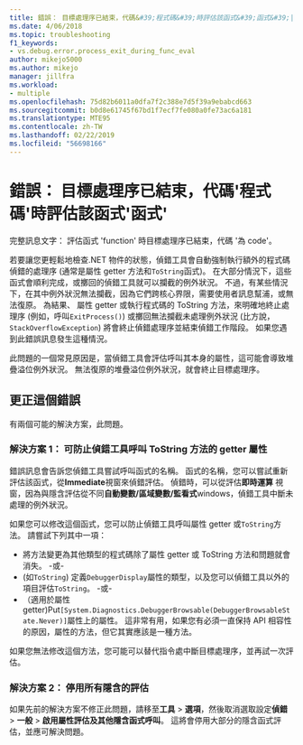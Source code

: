 ```yaml
---
title: 錯誤： 目標處理序已結束，代碼&#39;程式碼&#39;時評估該函式&#39;函式&#39;|Microsoft Docs
ms.date: 4/06/2018
ms.topic: troubleshooting
f1_keywords:
- vs.debug.error.process_exit_during_func_eval
author: mikejo5000
ms.author: mikejo
manager: jillfra
ms.workload:
- multiple
ms.openlocfilehash: 75d82b6011a0dfa7f2c388e7d5f39a9ebabcd663
ms.sourcegitcommit: b0d8e61745f67bd1f7ecf7fe080a0fe73ac6a181
ms.translationtype: MTE95
ms.contentlocale: zh-TW
ms.lasthandoff: 02/22/2019
ms.locfileid: "56698166"
---
```

# <a name="error-the-target-process-exited-with-code-39code39-while-evaluating-the-function-39function39"></a>錯誤： 目標處理序已結束，代碼&#39;程式碼&#39;時評估該函式&#39;函式&#39;

完整訊息文字： 評估函式 'function' 時目標處理序已結束，代碼 '為 code'。

若要讓您更輕鬆地檢查.NET 物件的狀態，偵錯工具會自動強制執行額外的程式碼偵錯的處理序 (通常是屬性 getter 方法和`ToString`函式)。 在大部分情況下，這些函式會順利完成，或擲回的偵錯工具就可以攔截的例外狀況。 不過，有某些情況下，在其中例外狀況無法攔截，因為它們跨核心界限，需要使用者訊息幫浦，或無法復原。 為結果、 屬性 getter 或執行程式碼的 ToString 方法，來明確地終止處理序 (例如，呼叫`ExitProcess()`) 或擲回無法攔截未處理例外狀況 (比方說， `StackOverflowException`) 將會終止偵錯處理序並結束偵錯工作階段。 如果您遇到此錯誤訊息發生這種情況。

此問題的一個常見原因是，當偵錯工具會評估呼叫其本身的屬性，這可能會導致堆疊溢位例外狀況。 無法復原的堆疊溢位例外狀況，就會終止目標處理序。

## <a name="to-correct-this-error"></a>更正這個錯誤

有兩個可能的解決方案，此問題。

### <a name="solution-1-prevent-the-debugger-from-calling-the-getter-property-or-tostring-method"></a>解決方案 1： 可防止偵錯工具呼叫 ToString 方法的 getter 屬性 

錯誤訊息會告訴您偵錯工具嘗試呼叫函式的名稱。 函式的名稱，您可以嘗試重新評估該函式，從**Immediate**視窗來偵錯評估。 偵錯時，可以從評估**即時運算** 視窗，因為與隱含評估從不同**自動變數/區域變數/監看式**windows，偵錯工具中斷未處理的例外狀況。

如果您可以修改這個函式，您可以防止偵錯工具呼叫屬性 getter 或`ToString`方法。 請嘗試下列其中一項：

* 將方法變更為其他類型的程式碼除了屬性 getter 或 ToString 方法和問題就會消失。
    -或-
* (如`ToString`) 定義`DebuggerDisplay`屬性的類型，以及您可以偵錯工具以外的項目評估`ToString`。
    -或-
* （適用於屬性 getter)Put`[System.Diagnostics.DebuggerBrowsable(DebuggerBrowsableState.Never)]`屬性上的屬性。 這非常有用，如果您有必須一直保持 API 相容性的原因，屬性的方法，但它其實應該是一種方法。

如果您無法修改這個方法，您可能可以替代指令處中斷目標處理序，並再試一次評估。

### <a name="solution-2-disable-all-implicit-evaluation"></a>解決方案 2： 停用所有隱含的評估

如果先前的解決方案不修正此問題，請移至**工具** > **選項**，然後取消選取設定**偵錯** >  **一般** > **啟用屬性評估及其他隱含函式呼叫**。 這將會停用大部分的隱含函式評估，並應可解決問題。
